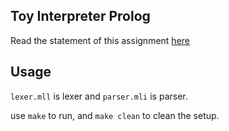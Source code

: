 ## Toy Interpreter Prolog

Read the statement of this assignment [here](./Statement.txt)

## Usage 

`lexer.mll` is lexer and `parser.mli` is parser.

use `make` to run, and `make clean` to clean the setup.